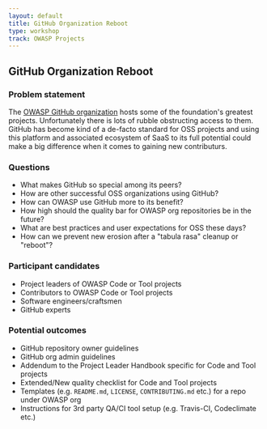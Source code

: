 ```yaml
---
layout: default
title: GitHub Organization Reboot
type: workshop
track: OWASP Projects
---
```


## GitHub Organization Reboot

### Problem statement

The [OWASP GitHub organization](https://github.com/owasp) hosts some of the foundation's greatest projects. Unfortunately there is lots of rubble obstructing access to them. GitHub has become kind of a de-facto standard for OSS projects and using this platform and associated ecosystem of SaaS to its full potential could make a big difference when it comes to gaining new contributurs.

### Questions

* What makes GitHub so special among its peers?
* How are other successful OSS organizations using GitHub?
* How can OWASP use GitHub more to its benefit?
* How high should the quality bar for OWASP org repositories be in the future?
* What are best practices and user expectations for OSS these days?
* How can we prevent new erosion after a "tabula rasa" cleanup or "reboot"?

### Participant candidates

* Project leaders of OWASP Code or Tool projects
* Contributors to OWASP Code or Tool projects
* Software engineers/craftsmen
* GitHub experts

### Potential outcomes

* GitHub repository owner guidelines
* GitHub org admin guidelines
* Addendum to the Project Leader Handbook specific for Code and Tool projects
* Extended/New quality checklist for Code and Tool projects
* Templates (e.g. `README.md`, `LICENSE`, `CONTRIBUTING.md` etc.) for a repo under OWASP org
* Instructions for 3rd party QA/CI tool setup (e.g. Travis-CI, Codeclimate etc.)
